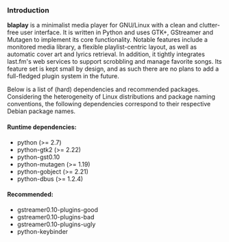 ### Introduction

**blaplay** is a minimalist media player for GNU/Linux with a clean and
clutter-free user interface. It is written in Python and uses GTK+, GStreamer
and Mutagen to implement its core functionality. Notable features include a
monitored media library, a flexible playlist-centric layout, as well as
automatic cover art and lyrics retrieval. In addition, it tightly integrates
last.fm's web services to support scrobbling and manage favorite songs. Its
feature set is kept small by design, and as such there are no plans to add a
full-fledged plugin system in the future.

Below is a list of (hard) dependencies and recommended packages. Considering
the heterogeneity of Linux distributions and package naming conventions, the
following dependencies correspond to their respective Debian package names.

#### Runtime dependencies:
* python (>= 2.7)
* python-gtk2 (>= 2.22)
* python-gst0.10
* python-mutagen (>= 1.19)
* python-gobject (>= 2.21)
* python-dbus (>= 1.2.4)

#### Recommended:
* gstreamer0.10-plugins-good
* gstreamer0.10-plugins-bad
* gstreamer0.10-plugins-ugly
* python-keybinder
